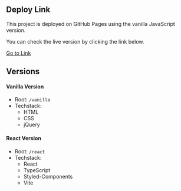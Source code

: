 ## Deploy Link

This project is deployed on GitHub Pages using the vanilla JavaScript version.

You can check the live version by clicking the link below.

[Go to Link](https://ryanbae94.github.io/xen-media-test/)

## Versions

#### Vanilla Version

- Root: `/vanilla`
- Techstack:
  - HTML
  - CSS
  - jQuery

#### React Version

- Root: `/react`
- Techstack:
  - React
  - TypeScript
  - Styled-Components
  - Vite
